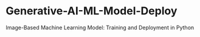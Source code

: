 # Generative-AI-ML-Model-Deploy
Image-Based Machine Learning Model: Training and Deployment in Python
